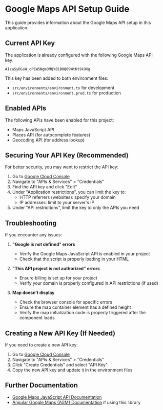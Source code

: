# Google Maps API Setup Guide

This guide provides information about the Google Maps API setup in this application.

## Current API Key

The application is already configured with the following Google Maps API key:
```
AIzaSyDGaW_cPEW5NgmOMQY01BOQ09WtKt9kOXg
```

This key has been added to both environment files:
- `src/environments/environment.ts` for development
- `src/environments/environment.prod.ts` for production

## Enabled APIs

The following APIs have been enabled for this project:
- Maps JavaScript API
- Places API (for autocomplete features)
- Geocoding API (for address lookup)

## Securing Your API Key (Recommended)

For better security, you may want to restrict the API key:

1. Go to [Google Cloud Console](https://console.cloud.google.com/)
2. Navigate to "APIs & Services" > "Credentials"
3. Find the API key and click "Edit"
4. Under "Application restrictions", you can limit the key to:
   - HTTP referrers (websites): specify your domain 
   - IP addresses: limit to your server's IP
5. Under "API restrictions", limit the key to only the APIs you need

## Troubleshooting

If you encounter any issues:

1. **"Google is not defined" errors**
   - Verify the Google Maps JavaScript API is enabled in your project
   - Check that the script is properly loading in your HTML

2. **"This API project is not authorized" errors**
   - Ensure billing is set up for your project
   - Verify your domain is properly configured in API restrictions (if used)

3. **Map doesn't display**
   - Check the browser console for specific errors
   - Ensure the map container element has a defined height
   - Verify the map initialization code is properly triggered after the component loads

## Creating a New API Key (If Needed)

If you need to create a new API key:

1. Go to [Google Cloud Console](https://console.cloud.google.com/)
2. Navigate to "APIs & Services" > "Credentials"
3. Click "Create Credentials" and select "API Key"
4. Copy the new API key and update it in the environment files

## Further Documentation

- [Google Maps JavaScript API Documentation](https://developers.google.com/maps/documentation/javascript)
- [Angular Google Maps (AGM) Documentation](https://angular-maps.com/) if using this library 